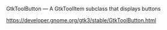 GtkToolButton — A GtkToolItem subclass that displays buttons

https://developer.gnome.org/gtk3/stable/GtkToolButton.html